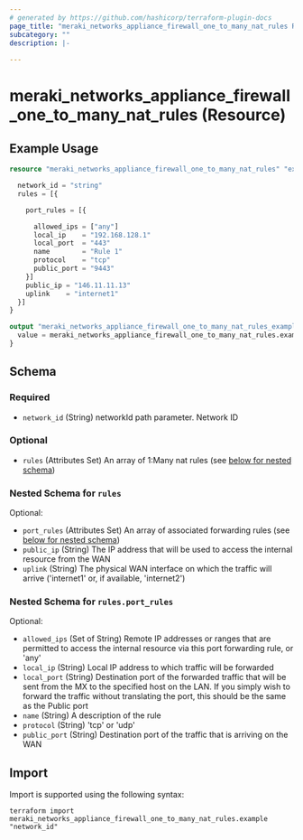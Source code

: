 ```yaml
---
# generated by https://github.com/hashicorp/terraform-plugin-docs
page_title: "meraki_networks_appliance_firewall_one_to_many_nat_rules Resource - terraform-provider-meraki"
subcategory: ""
description: |-
  
---
```


# meraki_networks_appliance_firewall_one_to_many_nat_rules (Resource)



## Example Usage

```terraform
resource "meraki_networks_appliance_firewall_one_to_many_nat_rules" "example" {

  network_id = "string"
  rules = [{

    port_rules = [{

      allowed_ips = ["any"]
      local_ip    = "192.168.128.1"
      local_port  = "443"
      name        = "Rule 1"
      protocol    = "tcp"
      public_port = "9443"
    }]
    public_ip = "146.11.11.13"
    uplink    = "internet1"
  }]
}

output "meraki_networks_appliance_firewall_one_to_many_nat_rules_example" {
  value = meraki_networks_appliance_firewall_one_to_many_nat_rules.example
}
```

<!-- schema generated by tfplugindocs -->
## Schema

### Required

- `network_id` (String) networkId path parameter. Network ID

### Optional

- `rules` (Attributes Set) An array of 1:Many nat rules (see [below for nested schema](#nestedatt--rules))

<a id="nestedatt--rules"></a>
### Nested Schema for `rules`

Optional:

- `port_rules` (Attributes Set) An array of associated forwarding rules (see [below for nested schema](#nestedatt--rules--port_rules))
- `public_ip` (String) The IP address that will be used to access the internal resource from the WAN
- `uplink` (String) The physical WAN interface on which the traffic will arrive ('internet1' or, if available, 'internet2')

<a id="nestedatt--rules--port_rules"></a>
### Nested Schema for `rules.port_rules`

Optional:

- `allowed_ips` (Set of String) Remote IP addresses or ranges that are permitted to access the internal resource via this port forwarding rule, or 'any'
- `local_ip` (String) Local IP address to which traffic will be forwarded
- `local_port` (String) Destination port of the forwarded traffic that will be sent from the MX to the specified host on the LAN. If you simply wish to forward the traffic without translating the port, this should be the same as the Public port
- `name` (String) A description of the rule
- `protocol` (String) 'tcp' or 'udp'
- `public_port` (String) Destination port of the traffic that is arriving on the WAN

## Import

Import is supported using the following syntax:

```shell
terraform import meraki_networks_appliance_firewall_one_to_many_nat_rules.example "network_id"
```
